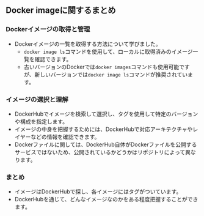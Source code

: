 ## Docker imageに関するまとめ

### Dockerイメージの取得と管理

- Dockerイメージの一覧を取得する方法について学びました。
  - `docker image ls`コマンドを使用して、ローカルに取得済みのイメージ一覧を確認できます。
  - 古いバージョンのDockerでは`docker images`コマンドも使用可能ですが、新しいバージョンでは`docker image ls`コマンドが推奨されています。

### イメージの選択と理解

- DockerHubでイメージを検索して選択し、タグを使用して特定のバージョンや構成を指定します。
- イメージの中身を把握するためには、DockerHubで対応アーキテクチャやレイヤーなどの情報を確認できます。
- Dockerファイルに関しては、DockerHub自体がDockerファイルを公開するサービスではないため、公開されているかどうかはリポジトリによって異なります。

### まとめ

- イメージはDockerHubで探し、各イメージにはタグがついています。
- DockerHubを通じて、どんなイメージなのかをある程度把握することができます。

